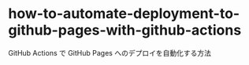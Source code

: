 # how-to-automate-deployment-to-github-pages-with-github-actions
GitHub Actions で GitHub Pages へのデプロイを自動化する方法
